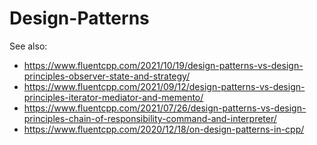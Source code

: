 # Design-Patterns

See also:
* https://www.fluentcpp.com/2021/10/19/design-patterns-vs-design-principles-observer-state-and-strategy/
* https://www.fluentcpp.com/2021/09/12/design-patterns-vs-design-principles-iterator-mediator-and-memento/
* https://www.fluentcpp.com/2021/07/26/design-patterns-vs-design-principles-chain-of-responsibility-command-and-interpreter/
* https://www.fluentcpp.com/2020/12/18/on-design-patterns-in-cpp/
